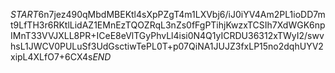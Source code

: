 $START$6n7jez490qMbdMBEKtl4sXpPZgT4m1LXVbj6/iJ0iYV4Am2PL1ioDD7mt9LfTH3r6RKtlLidAZ1EMnEzTQOZRqL3nZs0fFgPTihjKwzxTCSIh7XdWGK6npIMnT33VVJXLL8PR+ICeE8eVlTGyPhvLl4isi0N4Q1yICRDU36312xTWyI2/swvhsL1JWCV0PULuSf3UdGsctiwTePL0T+p07QiNA1JUJZ3fxLP15no2dqhUYV2xipL4XLfO7+6CX4s$END$